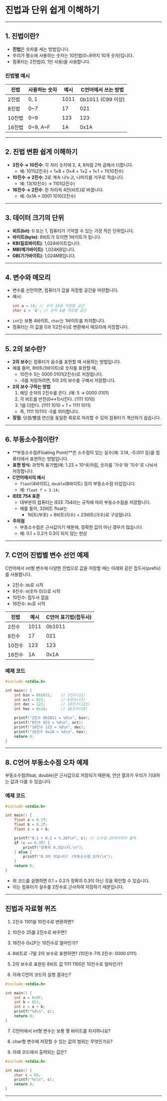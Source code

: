 # 진법과 단위 쉽게 이해하기

---

## 1. 진법이란?
- **진법**은 숫자를 세는 방법입니다.
- 우리가 평소에 사용하는 숫자는 10진법(0~9까지 10개 숫자)입니다.
- 컴퓨터는 2진법(0, 1만 사용)을 사용합니다.

### 진법별 예시
| 진법 | 사용하는 숫자 | 예시 | C언어에서 쓰는 방법 |
|------|----------------|------|-------------------|
| 2진법 | 0, 1 | 1011 | 0b1011 (C99 이상) |
| 8진법 | 0~7 | 17 | 021 |
| 10진법 | 0~9 | 123 | 123 |
| 16진법 | 0~9, A~F | 1A | 0x1A |

---

## 2. 진법 변환 쉽게 이해하기
- **2진수 → 10진수**: 각 자리 숫자에 2, 4, 8처럼 2씩 곱해서 더합니다.
  - 예: 1011(2진수) = 1×8 + 0×4 + 1×2 + 1×1 = 11(10진수)
- **10진수 → 2진수**: 2로 계속 나누고, 나머지를 거꾸로 적습니다.
  - 예: 13(10진수) → 1101(2진수)
- **16진수 → 2진수**: 한 자리씩 4칸(비트)로 바꿉니다.
  - 예: 0x1A = 0001 1010(2진수)

---

## 3. 데이터 크기의 단위
- **비트(bit)**: 0 또는 1, 컴퓨터가 기억할 수 있는 가장 작은 단위입니다.
- **바이트(byte)**: 8비트가 모이면 1바이트가 됩니다.
- **KB(킬로바이트)**: 1,024바이트입니다.
- **MB(메가바이트)**: 1,024KB입니다.
- **GB(기가바이트)**: 1,024MB입니다.

---

## 4. 변수와 메모리
- 변수를 선언하면, 컴퓨터가 값을 저장할 공간을 마련합니다.
- 예시:
  ```c
  int a = 10; // 숫자 10을 저장할 공간
  char c = 'A'; // 문자 A를 저장할 공간
  ```
- `int`는 보통 4바이트, `char`는 1바이트를 차지합니다.
- 컴퓨터는 이 값을 0과 1(2진수)로 변환해서 메모리에 저장합니다.

---

## 5. 2의 보수란?
- **2의 보수**는 컴퓨터가 음수를 표현할 때 사용하는 방법입니다.
- 예를 들어, 8비트(1바이트)로 숫자를 표현할 때,
  - 10진수 5는 0000 0101(2진수)로 저장됩니다.
  - -5를 저장하려면, 5의 2의 보수를 구해서 저장합니다.
- **2의 보수 구하는 방법**
  1. 해당 숫자의 2진수를 쓴다. (예: 5 → 0000 0101)
  2. 각 비트를 반전(0↔1)시킨다. (1111 1010)
  3. 1을 더한다. (1111 1010 + 1 = 1111 1011)
  - 즉, 1111 1011이 -5를 의미합니다.
- **장점**: 덧셈/뺄셈 연산을 동일한 회로로 처리할 수 있어 컴퓨터가 계산하기 쉽습니다.

---

## 6. 부동소수점이란?
- **부동소수점(Floating Point)**은 소수점이 있는 실수(예: 3.14, -0.001 등)를 컴퓨터에서 표현하는 방법입니다.
- **표현 방식**: 과학적 표기법(예: 1.23 × 10^4)처럼, 숫자를 '가수'와 '지수'로 나눠서 저장합니다.
- **C언어에서의 예시**
  - `float`(4바이트), `double`(8바이트) 등이 부동소수점 타입입니다.
  - 예: `float f = 3.14;`
- **IEEE 754 표준**
  - 대부분의 컴퓨터는 IEEE 754라는 규칙에 따라 부동소수점을 저장합니다.
  - 예를 들어, 32비트 float는
    - 1비트(부호) + 8비트(지수) + 23비트(가수)로 구성됩니다.
- **주의점**
  - 부동소수점은 근사값이기 때문에, 정확한 값이 아닌 경우가 많습니다.
  - 예: 0.1 + 0.2가 0.3이 되지 않는 현상

---

## 7. C언어 진법별 변수 선언 예제

C언어에서 int형 변수에 다양한 진법으로 값을 저장할 때는 아래와 같은 접두사(prefix)를 사용합니다.
- 2진수: `0b`로 시작
- 8진수: `0`(숫자 0)으로 시작
- 10진수: 접두사 없음
- 16진수: `0x`로 시작

| 진법   | 예시      | C언어 표기법(접두사) |
|--------|-----------|----------------------|
| 2진수  | 1011      | 0b1011    |
| 8진수  | 17        | 021                  |
| 10진수 | 123       | 123                  |
| 16진수 | 1A        | 0x1A                 |

### 예제 코드
```c
#include <stdio.h>

int main() {
    int bin = 0b1011;    // 2진수(11)
    int oct = 021;       // 8진수(17)
    int dec = 123;       // 10진수(123)
    int hex = 0x1A;      // 16진수(26)

    printf("2진수 0b1011 = %d\n", bin);
    printf("8진수 021 = %d\n", oct);
    printf("10진수 123 = %d\n", dec);
    printf("16진수 0x1A = %d\n", hex);
    return 0;
}
```

---

## 8. C언어 부동소수점 오차 예제

부동소수점(float, double)은 근사값으로 저장되기 때문에, 연산 결과가 우리가 기대하는 값과 다를 수 있습니다.

### 예제 코드
```c
#include <stdio.h>

int main() {
    float a = 0.1f;
    float b = 0.2f;
    float c = a + b;

    printf("0.1 + 0.2 = %.20f\n", c); // 소수점 20자리까지 출력
    if (c == 0.3f) {
        printf("정확히 0.3입니다.\n");
    } else {
        printf("0.3이 아닙니다! (부동소수점 오차)\n");
    }
    return 0;
}
```

- 위 코드를 실행하면 0.1 + 0.2가 정확히 0.3이 아닌 것을 확인할 수 있습니다.
- 이는 컴퓨터가 실수를 2진수로 근사하여 저장하기 때문입니다.

---

## 진법과 자료형 퀴즈

1. 2진수 1101을 10진수로 변환하면?

2. 10진수 25를 2진수로 바꾸면?

3. 16진수 0x2F는 10진수로 얼마인가?

4. 8비트로 -7을 2의 보수로 표현하면? (10진수 7의 2진수: 0000 0111)

5. 2의 보수로 표현된 8비트 값 1111 1100은 10진수로 얼마인가?

6. 아래 C언어 코드의 실행 결과는?

```c
#include <stdio.h>

int main() {
    int a = 0x0F;
    int b = 021;
    int c = a + b;
    printf("%d\n", c);
    return 0;
}
```

7. C언어에서 int형 변수는 보통 몇 바이트를 차지하나요?

8. char형 변수에 저장할 수 있는 값의 범위는 무엇인가요?

9. 아래 코드에서 출력되는 값은?

```c
#include <stdio.h>

int main() {
    char c = 65;
    printf("%c\n", c);
    return 0;
}
```

---

